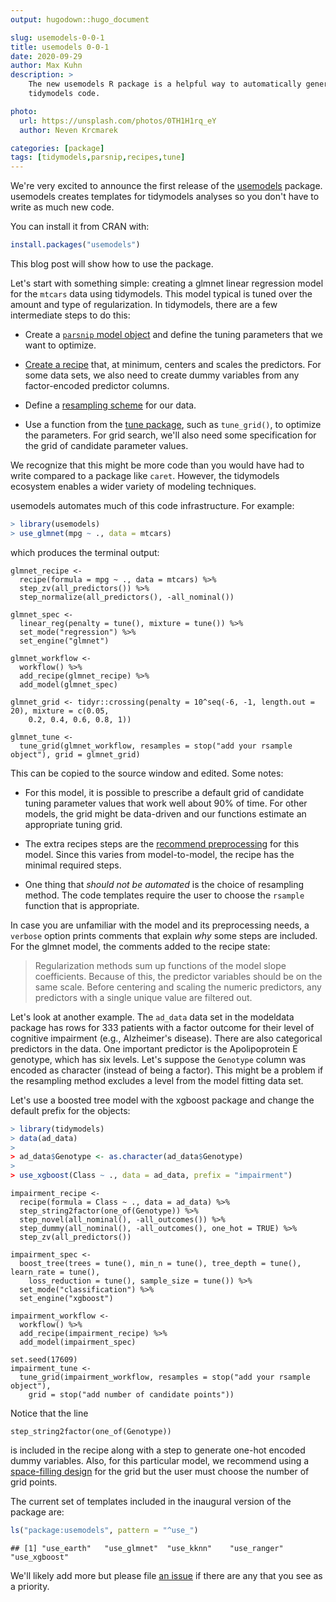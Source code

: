 ```yaml
---
output: hugodown::hugo_document

slug: usemodels-0-0-1
title: usemodels 0-0-1
date: 2020-09-29
author: Max Kuhn
description: >
    The new usemodels R package is a helpful way to automatically generate 
    tidymodels code. 

photo:
  url: https://unsplash.com/photos/0TH1H1rq_eY
  author: Neven Krcmarek

categories: [package] 
tags: [tidymodels,parsnip,recipes,tune]
---
```




We're very excited to announce the first release of the [usemodels](https://usemodels.tidymodels.org/) package. usemodels creates templates for tidymodels analyses so you don't have to write as much new code. 

You can install it from CRAN with:


```r
install.packages("usemodels")
```

This blog post will show how to use the package. 

Let's start with something simple: creating a glmnet linear regression model for the `mtcars` data using tidymodels. This model typical is tuned over the amount and type of regularization. In tidymodels, there are a few intermediate steps to do this: 

 * Create a [`parsnip` model object](https://www.tmwr.org/models.html) and define the tuning parameters that we want to optimize. 
 
 * [Create a recipe](https://www.tmwr.org/recipes.html) that, at minimum, centers and scales the predictors. For some data sets, we also need to create dummy variables from any factor-encoded predictor columns. 
 
 * Define a [resampling scheme](https://www.tmwr.org/resampling.html) for our data. 
 
 * Use a function from the [tune package](https://tune.tidymodels.org/), such as `tune_grid()`, to optimize the parameters. For grid search, we'll also need some specification for the grid of candidate parameter values. 
 
We recognize that this might be more code than you would have had to write compared to a package like `caret`. However, the tidymodels ecosystem enables a wider variety of modeling techniques. 

usemodels automates much of this code infrastructure. For example: 


```r
> library(usemodels)
> use_glmnet(mpg ~ ., data = mtcars)
```
 
which produces the terminal output:


```
glmnet_recipe <- 
  recipe(formula = mpg ~ ., data = mtcars) %>% 
  step_zv(all_predictors()) %>% 
  step_normalize(all_predictors(), -all_nominal()) 

glmnet_spec <- 
  linear_reg(penalty = tune(), mixture = tune()) %>% 
  set_mode("regression") %>% 
  set_engine("glmnet") 

glmnet_workflow <- 
  workflow() %>% 
  add_recipe(glmnet_recipe) %>% 
  add_model(glmnet_spec) 

glmnet_grid <- tidyr::crossing(penalty = 10^seq(-6, -1, length.out = 20), mixture = c(0.05, 
    0.2, 0.4, 0.6, 0.8, 1)) 

glmnet_tune <- 
  tune_grid(glmnet_workflow, resamples = stop("add your rsample object"), grid = glmnet_grid) 
```
 
This can be copied to the source window and edited. Some notes: 

 * For this model, it is possible to prescribe a default grid of candidate tuning parameter values that  work well about 90% of time. For other models, the grid might be data-driven and our functions estimate an appropriate tuning grid. 
 
 * The extra recipes steps are the [recommend preprocessing](https://www.tmwr.org/pre-proc-table.html) for this model. Since this varies from model-to-model, the recipe has the minimal required steps. 
 
 * One thing that _should not be automated_ is the choice of resampling method. The code templates require the user to choose the `rsample` function that is appropriate. 
 
In case you are unfamiliar with the model and its preprocessing needs, a `verbose` option prints comments that explain _why_ some steps are included. For the glmnet model, the comments added to the recipe state: 

> Regularization methods sum up functions of the model slope coefficients. Because of this, the predictor variables should be on the same scale. Before centering and scaling the numeric predictors, any predictors with a single unique value are filtered out. 

Let's look at another example. The `ad_data` data set in the modeldata package has rows for 333 patients with a factor outcome for their level of cognitive impairment (e.g., Alzheimer's disease). There are also categorical predictors in the data. One important predictor is the Apolipoprotein E genotype, which has six levels. Let's suppose the `Genotype` column was encoded as character (instead of being a factor). This might be a problem if the resampling method excludes a level from the model fitting data set. 

Let's use a boosted tree model with the xgboost package and change the default prefix for the objects:


```r
> library(tidymodels)
> data(ad_data)
> 
> ad_data$Genotype <- as.character(ad_data$Genotype)
> 
> use_xgboost(Class ~ ., data = ad_data, prefix = "impairment")
```

```
impairment_recipe <- 
  recipe(formula = Class ~ ., data = ad_data) %>% 
  step_string2factor(one_of(Genotype)) %>% 
  step_novel(all_nominal(), -all_outcomes()) %>% 
  step_dummy(all_nominal(), -all_outcomes(), one_hot = TRUE) %>% 
  step_zv(all_predictors()) 

impairment_spec <- 
  boost_tree(trees = tune(), min_n = tune(), tree_depth = tune(), learn_rate = tune(), 
    loss_reduction = tune(), sample_size = tune()) %>% 
  set_mode("classification") %>% 
  set_engine("xgboost") 

impairment_workflow <- 
  workflow() %>% 
  add_recipe(impairment_recipe) %>% 
  add_model(impairment_spec) 

set.seed(17609)
impairment_tune <-
  tune_grid(impairment_workflow, resamples = stop("add your rsample object"), 
    grid = stop("add number of candidate points"))
```

Notice that the line

```
step_string2factor(one_of(Genotype)) 
```

is included in the recipe along with a step to generate one-hot encoded dummy variables. Also, for this particular model, we recommend using a [space-filling design](https://scholar.google.com/scholar?hl=en&as_sdt=0%2C7&q=space+filling+design+of+experiments) for the grid but the user must choose the number of grid points. 

The current set of templates included in the inaugural version of the package are: 


```r
ls("package:usemodels", pattern = "^use_")
```

```
## [1] "use_earth"   "use_glmnet"  "use_kknn"    "use_ranger"  "use_xgboost"
```

We'll likely add more but please file [an issue](https://github.com/tidymodels/usemodels/issues) if there are any that you see as a priority. 
